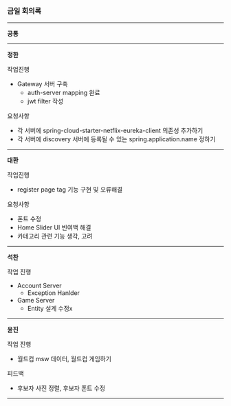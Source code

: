 ### 금일 회의록

-------

**공통**


----
**정한**

작업진행  
* Gateway 서버 구축 
  * auth-server mapping 완료
  * jwt filter 작성

요청사항

* 각 서버에 spring-cloud-starter-netflix-eureka-client 의존성 추가하기
* 각 서버에 discovery 서버에 등록될 수 있는 spring.application.name 정하기

-----
**대환**

작업진행  
* register page tag 기능 구현 및 오류해결

요청사항
* 폰트 수정
* Home Slider UI 빈여백 해결
* 카테고리 관련 기능 생각, 고려 
-----
**석찬**

작업 진행
* Account Server
  * Exception Hanlder
* Game Server
  * Entity 설계 수정x

------
**윤진**

작업 진행
* 월드컵 msw 데이터, 월드컵 게임하기

피드백
* 후보자 사진 정렬, 후보자 폰트 수정
----

